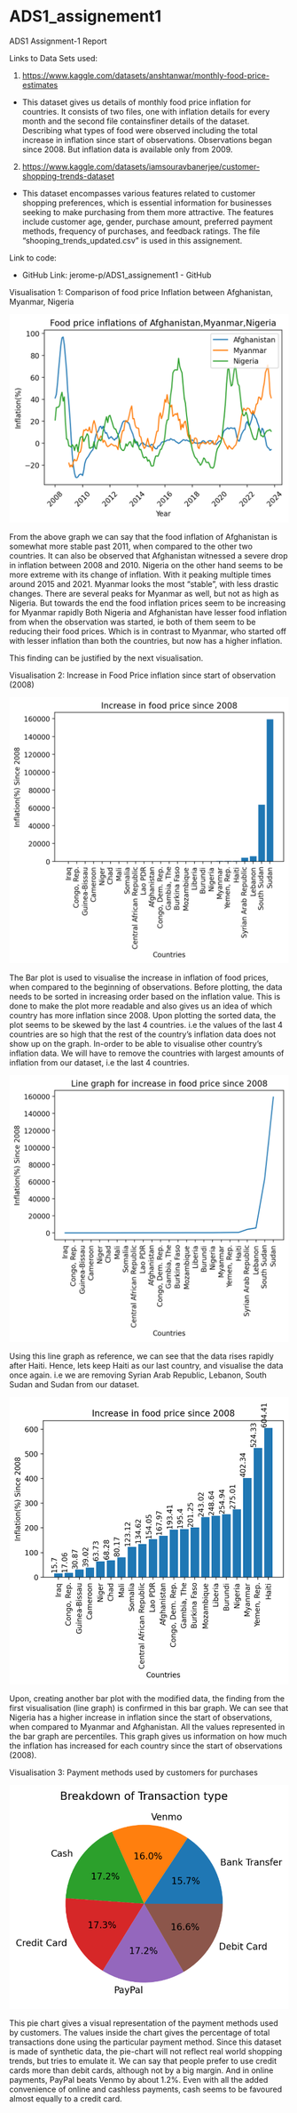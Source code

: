 # ADS1_assignement1

ADS1 Assignment-1
 Report






Links to Data Sets used:
1)	https://www.kaggle.com/datasets/anshtanwar/monthly-food-price-estimates
-	This dataset gives us details of monthly food price inflation for countries. It consists of two files, one with inflation details for every month and the second file containsfiner details of the dataset. Describing what types of food were observed including the total increase in inflation since start of observations. Observations began since 2008. But inflation data is available only from 2009. 

2)	https://www.kaggle.com/datasets/iamsouravbanerjee/customer-shopping-trends-dataset
-	This dataset encompasses various features related to customer shopping preferences, which is essential information for businesses seeking to make purchasing from them more attractive. The features include customer age, gender, purchase amount, preferred payment methods, frequency of purchases, and feedback ratings. The file “shooping_trends_updated.csv” is used in this assignement.


Link to code:
-	GitHub Link: jerome-p/ADS1_assignement1 - GitHub






Visualisation 1:
Comparison of food price Inflation between Afghanistan, Myanmar, Nigeria

![Viz1](figures/line_graph_comparing_inflations.png)

 

From the above graph we can say that the food inflation of Afghanistan is somewhat more stable past 2011, when compared to the other two countries. It can also be observed that Afghanistan witnessed a severe drop in inflation between 2008 and 2010. 
Nigeria on the other hand seems to be more extreme with its change of inflation. With it peaking multiple times around 2015 and 2021. 
Myanmar looks the most “stable”, with less drastic changes. There are several peaks for Myanmar as well, but not as high as Nigeria. But towards the end the food inflation prices seem to be increasing for Myanmar rapidly
Both Nigeria and Afghanistan have lesser food inflation from when the observation was started, ie both of them seem to be reducing their food prices. Which is in contrast to Myanmar, who started off with lesser inflation than both the countries, but now has a higher inflation. 

This finding can be justified by the next visualisation.



Visualisation 2:
Increase in Food Price inflation since start of observation (2008)

![Viz2.1](figures/total_increase_inflation.png)

 


The Bar plot is used to visualise the increase in inflation of food prices, when compared to the beginning of observations. Before plotting, the data needs to be sorted in increasing order based on the inflation value. This is done to make the plot more readable and also gives us an idea of which country has more inflation since 2008.
Upon plotting the sorted data, the plot seems to be skewed by the last 4 countries. i.e the values of the last 4 countries are so high that the rest of the country’s inflation data does not show up on the graph. In-order to be able to visualise other country’s inflation data. We will have to remove the countries with largest amounts of inflation from our dataset, i.e the last 4 countries.
 
![Viz2.2](figures/increase_in_inflation_line_graph.png)




Using this line graph as reference, we can see that the data rises rapidly after Haiti. Hence, lets keep Haiti as our last country, and visualise the data once again. i.e we are removing Syrian Arab Republic, Lebanon, South Sudan and Sudan from our dataset. 



![Viz2.3](figures/Inflation_since_start_(excluding_last_4_countries).png)
 

Upon, creating another bar plot with the modified data, the finding from the first visualisation (line graph) is confirmed in this bar graph. We can see that Nigeria has a higher increase in inflation since the start of observations, when compared to Myanmar and Afghanistan.
All the values represented in the bar graph are percentiles. This graph gives us information on how much the inflation has increased for each country since the start of observations (2008).



Visualisation 3: 
Payment methods used by customers for purchases

![Viz3](figures/pie_chart_transaction_type.png)
 


This pie chart gives a visual representation of the payment methods used by customers. The values inside the chart gives the percentage of total transactions done using the particular payment method. Since this dataset is made of synthetic data, the pie-chart will not reflect real world shopping trends, but tries to emulate it. 
We can say that people prefer to use credit cards more than debit cards, although not by a big margin. And in online payments, PayPal beats Venmo by about 1.2%. Even with all the added convenience of online and cashless payments, cash seems to be favoured almost equally to a credit card. 
